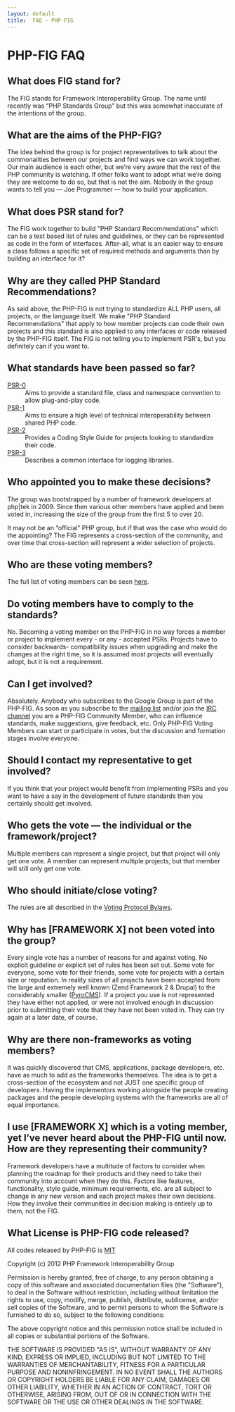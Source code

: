 ```yaml
---
layout: default
title:  FAQ — PHP-FIG
---
```

# PHP-FIG FAQ


## What does FIG stand for?

The FIG stands for Framework Interoperability Group. The name until recently was
“PHP Standards Group” but this was somewhat inaccurate of the intentions of the
group.


## What are the aims of the PHP-FIG?

The idea behind the group is for project representatives to talk about the
commonalities between our projects and find ways we can work together. Our main
audience is each other, but we’re very aware that the rest of the PHP community
is watching. If other folks want to adopt what we’re doing they are welcome to
do so, but that is not the aim. Nobody in the group wants to tell you — Joe
Programmer — how to build your application.


## What does PSR stand for?

The FIG work together to build "PHP Standard Recommendations" which can be a text 
based list of rules and guidelines, or they can be represented as code in the form 
of interfaces. After-all, what is an easier way to ensure a class follows a specific 
set of required methods and arguments than by building an interface for it?


## Why are they called PHP Standard Recommendations? 

As said above, the PHP-FIG is not trying to standardize ALL PHP users, all projects, 
or the language itself. We make "PHP Standard Recommendations" that apply to how 
member projects can code their own projects and this standard is also applied to any 
interfaces or code released by the PHP-FIG itself. The FIG is not telling you to 
implement PSR's, but you definitely can if you want to.


## What standards have been passed so far?

<dl>
	<dt><a target="_blank" href="https://github.com/php-fig/fig-standards/blob/master/accepted/PSR-0.md">PSR-0</a></dt>
	<dd>Aims to provide a standard file, class and namespace convention to allow plug-and-play code.</dd>
	<dt><a target="_blank" href="https://github.com/php-fig/fig-standards/blob/master/accepted/PSR-1-basic-coding-standard.md">PSR-1</a></dt>
	<dd>Aims to ensure a high level of technical interoperability between shared PHP code.</dd>
	<dt><a target="_blank" href="https://github.com/php-fig/fig-standards/blob/master/accepted/PSR-2-coding-style-guide.md">PSR-2</a></dt>
	<dd>Provides a Coding Style Guide for projects looking to standardize their code.</dd>
	<dt><a target="_blank" href="https://github.com/php-fig/fig-standards/blob/master/accepted/PSR-3-logger-interface.md">PSR-3</a></dt>
	<dd>Describes a common interface for logging libraries.</dd>
</dl>


## Who appointed you to make these decisions?

The group was bootstrapped by a number of framework developers at php|tek in 2009.
Since then various other members have applied and been voted in, increasing the size
of the group from the first 5 to over 20.

It may not be an “official” PHP group, but if that was the case who would do the appointing?
The FIG represents a cross-section of the community, and over time that cross-section
will represent a wider selection of projects.

## Who are these voting members?

The full list of voting members can be seen [here](https://github.com/php-fig/fig-standards#voting-members).


## Do voting members have to comply to the standards?

No. Becoming a voting member on the PHP-FIG in no way forces a member or project
to implement every - or any - accepted PSRs. Projects have to consider backwards-
compatibility issues when upgrading and make the changes at the right time, so it
is assumed most projects will eventually adopt, but it is not a requirement.


## Can I get involved?

Absolutely. Anybody who subscribes to the Google Group is part of the PHP-FIG.
As soon as you subscribe to the [mailing list][mailing] and/or join the
[IRC channel][irc] you are a PHP-FIG Community Member, who
can influence standards, make suggestions, give feedback, etc. Only PHP-FIG Voting
Members can start or participate in votes, but the discussion and formation stages
involve everyone.

  [mailing]: http://groups.google.com/group/php-fig/
  [irc]: /irc/


## Should I contact my representative to get involved?

If you think that your project would benefit from implementing PSRs and you want
to have a say in the development of future standards then you certainly should
get involved.


## Who gets the vote — the individual or the framework/project?

Multiple members can represent a single project, but that project will only get
one vote. A member can represent multiple projects, but that member will still
only get one vote.


## Who should initiate/close voting?

The rules are all described in the [Voting Protocol Bylaws][bylaws].

 [bylaws]: https://github.com/php-fig/fig-standards/blob/master/bylaws/001-voting-protocol.md


## Why has [FRAMEWORK X] not been voted into the group?

Every single vote has a number of reasons for and against voting. No explicit
guideline or explicit set of rules has been set out. Some vote for everyone,
some vote for their friends, some vote for projects with a certain size or
reputation. In reality sizes of all projects have been accepted from the large
and extremely well known (Zend Framework 2 & Drupal) to the considerably smaller
([PyroCMS](http://pyrocms.com/)). If a project you use is not represented they
have either not applied, or were not involved enough in discussion prior to
submitting their vote that they have not been voted in. They can try again at a
later date, of course.


## Why are there non-frameworks as voting members?

It was quickly discovered that CMS, applications, package developers, etc. have
as much to add as the frameworks themselves. The idea is to get a cross-section
of the ecosystem and not JUST one specific group of developers. Having the
implementors working alongside the people creating packages and the people
developing systems with the frameworks are all of equal importance.


## I use [FRAMEWORK X] which is a voting member, yet I’ve never heard about the PHP-FIG until now. How are they representing their community?

Framework developers have a multitude of factors to consider when planning the
roadmap for their products and they need to take their community into account
when they do this. Factors like features, functionality, style guide, minimum
requirements, etc. are all subject to change in any new version and each project
makes their own decisions. How they involve their communities in decision making
is entirely up to them, not the FIG.

## What License is PHP-FIG code released?

All codes released by PHP-FIG is [MIT](http://opensource.org/licenses/MIT)

Copyright (c) 2012 PHP Framework Interoperability Group

Permission is hereby granted, free of charge, to any person obtaining a copy 
of this software and associated documentation files (the "Software"), to deal
in the Software without restriction, including without limitation the rights 
to use, copy, modify, merge, publish, distribute, sublicense, and/or sell 
copies of the Software, and to permit persons to whom the Software is 
furnished to do so, subject to the following conditions:

The above copyright notice and this permission notice shall be included in 
all copies or substantial portions of the Software.

THE SOFTWARE IS PROVIDED "AS IS", WITHOUT WARRANTY OF ANY KIND, EXPRESS OR
IMPLIED, INCLUDING BUT NOT LIMITED TO THE WARRANTIES OF MERCHANTABILITY,
FITNESS FOR A PARTICULAR PURPOSE AND NONINFRINGEMENT. IN NO EVENT SHALL THE
AUTHORS OR COPYRIGHT HOLDERS BE LIABLE FOR ANY CLAIM, DAMAGES OR OTHER
LIABILITY, WHETHER IN AN ACTION OF CONTRACT, TORT OR OTHERWISE, ARISING FROM,
OUT OF OR IN CONNECTION WITH THE SOFTWARE OR THE USE OR OTHER DEALINGS IN
THE SOFTWARE.
